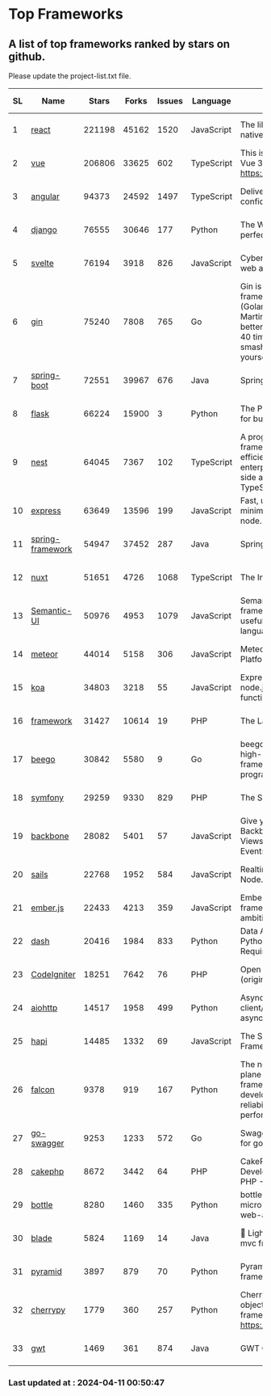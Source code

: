 # Top Frameworks
## A list of top frameworks ranked by stars on github.  
Please update the project-list.txt file.

| SL| Name  | Stars| Forks| Issues | Language | Description | Last Commit |
| --| ------| -----| ---- | ------ | -------- | ----------- | ----------- |
| 1 | [react](https://github.com/facebook/react) | 221198 | 45162 | 1520 | JavaScript | The library for web and native user interfaces. | 2024-04-10 20:56:55 |
| 2 | [vue](https://github.com/vuejs/vue) | 206806 | 33625 | 602 | TypeScript | This is the repo for Vue 2. For Vue 3, go to https://github.com/vuejs/core | 2023-12-31 13:23:55 |
| 3 | [angular](https://github.com/angular/angular) | 94373 | 24592 | 1497 | TypeScript | Deliver web apps with confidence 🚀 | 2024-04-10 23:18:45 |
| 4 | [django](https://github.com/django/django) | 76555 | 30646 | 177 | Python | The Web framework for perfectionists with deadlines. | 2024-04-10 21:15:42 |
| 5 | [svelte](https://github.com/sveltejs/svelte) | 76194 | 3918 | 826 | JavaScript | Cybernetically enhanced web apps | 2024-04-10 23:02:03 |
| 6 | [gin](https://github.com/gin-gonic/gin) | 75240 | 7808 | 765 | Go | Gin is a HTTP web framework written in Go (Golang). It features a Martini-like API with much better performance -- up to 40 times faster. If you need smashing performance, get yourself some Gin. | 2024-04-07 02:18:23 |
| 7 | [spring-boot](https://github.com/spring-projects/spring-boot) | 72551 | 39967 | 676 | Java | Spring Boot | 2024-04-10 19:07:45 |
| 8 | [flask](https://github.com/pallets/flask) | 66224 | 15900 | 3 | Python | The Python micro framework for building web applications. | 2024-04-08 22:29:31 |
| 9 | [nest](https://github.com/nestjs/nest) | 64045 | 7367 | 102 | TypeScript | A progressive Node.js framework for building efficient, scalable, and enterprise-grade server-side applications with TypeScript/JavaScript 🚀 | 2024-03-28 07:38:55 |
| 10 | [express](https://github.com/expressjs/express) | 63649 | 13596 | 199 | JavaScript | Fast, unopinionated, minimalist web framework for node. | 2024-04-10 16:53:52 |
| 11 | [spring-framework](https://github.com/spring-projects/spring-framework) | 54947 | 37452 | 287 | Java | Spring Framework | 2024-04-10 16:29:48 |
| 12 | [nuxt](https://github.com/nuxt/nuxt) | 51651 | 4726 | 1068 | TypeScript | The Intuitive Vue Framework. | 2024-04-10 07:03:25 |
| 13 | [Semantic-UI](https://github.com/Semantic-Org/Semantic-UI) | 50976 | 4953 | 1079 | JavaScript | Semantic is a UI component framework based around useful principles from natural language. | 2023-01-11 17:05:32 |
| 14 | [meteor](https://github.com/meteor/meteor) | 44014 | 5158 | 306 | JavaScript | Meteor, the JavaScript App Platform | 2024-04-09 18:33:08 |
| 15 | [koa](https://github.com/koajs/koa) | 34803 | 3218 | 55 | JavaScript | Expressive middleware for node.js using ES2017 async functions | 2024-03-30 01:13:23 |
| 16 | [framework](https://github.com/laravel/framework) | 31427 | 10614 | 19 | PHP | The Laravel Framework. | 2024-04-10 21:27:49 |
| 17 | [beego](https://github.com/beego/beego) | 30842 | 5580 | 9 | Go | beego is an open-source, high-performance web framework for the Go programming language. | 2024-04-08 15:28:29 |
| 18 | [symfony](https://github.com/symfony/symfony) | 29259 | 9330 | 829 | PHP | The Symfony PHP framework | 2024-04-10 05:57:06 |
| 19 | [backbone](https://github.com/jashkenas/backbone) | 28082 | 5401 | 57 | JavaScript | Give your JS App some Backbone with Models, Views, Collections, and Events | 2024-03-06 23:22:47 |
| 20 | [sails](https://github.com/balderdashy/sails) | 22768 | 1952 | 584 | JavaScript | Realtime MVC Framework for Node.js | 2024-04-09 23:02:55 |
| 21 | [ember.js](https://github.com/emberjs/ember.js) | 22433 | 4213 | 359 | JavaScript | Ember.js - A JavaScript framework for creating ambitious web applications | 2024-04-10 23:39:46 |
| 22 | [dash](https://github.com/plotly/dash) | 20416 | 1984 | 833 | Python | Data Apps & Dashboards for Python. No JavaScript Required. | 2024-04-09 14:12:45 |
| 23 | [CodeIgniter](https://github.com/bcit-ci/CodeIgniter) | 18251 | 7642 | 76 | PHP | Open Source PHP Framework (originally from EllisLab) | 2024-03-20 03:51:42 |
| 24 | [aiohttp](https://github.com/aio-libs/aiohttp) | 14517 | 1958 | 499 | Python | Asynchronous HTTP client/server framework for asyncio and Python | 2024-04-08 17:45:16 |
| 25 | [hapi](https://github.com/hapijs/hapi) | 14485 | 1332 | 69 | JavaScript | The Simple, Secure Framework Developers Trust | 2024-04-09 14:33:32 |
| 26 | [falcon](https://github.com/falconry/falcon) | 9378 | 919 | 167 | Python | The no-magic web data plane API and microservices framework for Python developers, with a focus on reliability, correctness, and performance at scale. | 2024-04-10 12:44:28 |
| 27 | [go-swagger](https://github.com/go-swagger/go-swagger) | 9253 | 1233 | 572 | Go | Swagger 2.0 implementation for go | 2024-03-30 08:39:37 |
| 28 | [cakephp](https://github.com/cakephp/cakephp) | 8672 | 3442 | 64 | PHP | CakePHP: The Rapid Development Framework for PHP - Official Repository | 2024-04-10 14:55:26 |
| 29 | [bottle](https://github.com/bottlepy/bottle) | 8280 | 1460 | 335 | Python | bottle.py is a fast and simple micro-framework for python web-applications. | 2024-01-03 22:31:48 |
| 30 | [blade](https://github.com/lets-blade/blade) | 5824 | 1169 | 14 | Java | :rocket: Lightning fast and elegant mvc framework for Java8 | 2023-06-16 05:18:49 |
| 31 | [pyramid](https://github.com/Pylons/pyramid) | 3897 | 879 | 70 | Python | Pyramid - A Python web framework | 2024-03-03 23:38:59 |
| 32 | [cherrypy](https://github.com/cherrypy/cherrypy) | 1779 | 360 | 257 | Python | CherryPy is a pythonic, object-oriented HTTP framework.      https://cherrypy.dev | 2024-02-25 03:28:13 |
| 33 | [gwt](https://github.com/gwtproject/gwt) | 1469 | 361 | 874 | Java | GWT Open Source Project | 2024-04-07 19:16:05 |

### Last updated at : 2024-04-11 00:50:47
